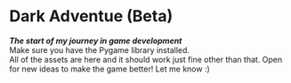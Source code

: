 # Dark Adventue (Beta) 
***The start of my journey in game development***  
Make sure you have the Pygame library installed.  
All of the assets are here and it should work just fine other than that. 
Open for new ideas to make the game better! Let me know :)
